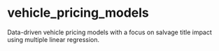# vehicle_pricing_models
Data-driven vehicle pricing models with a focus on salvage title impact using multiple linear regression.
